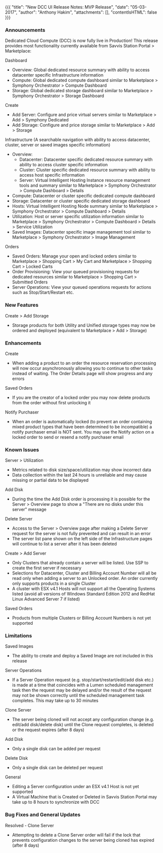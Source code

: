 {{{
"title": "New DCC UI Release Notes: MVP Release",
"date": "05-03-2017",
"author": "Anthony Hakim",
"attachments": [],
"contentIsHTML": false
}}}

### Announcements

Dedicated Cloud Compute (DCC) is now fully live in Production! This release provides most functionality currently available from Savvis Station Portal > Marketplace:

Dashboard

* Overview: Global dedicated resource summary with ability to access datacenter specific Infrastructure information
* Compute: Global dedicated compute dashboard similar to Marketplace > Symphony Orchestrator > Compute Dashboard
* Storage: Global dedicated storage dashboard similar to Marketplace > Symphony Orchestrator > Storage Dashboard

Create

* Add Server: Configure and price virtual servers similar to Marketplace > Add > Symphony Dedicated
* Add Storage: Configure and price storage similar to Marketplace > Add > Storage

Infrastructure (A searchable navigation with ability to access datacenter, cluster, server or saved images specific information)

* Overview:
  * Datacenter: Datacenter specific dedicated resource summary with ability to access cluster specific information
  * Cluster: Cluster specific dedicated resource summary with ability to access host specific information
  * Server: Virtual Intelligent Hosting Instance resource management tools and summary similar to Marketplace > Symphony Orchestrator > Compute Dashboard > Details
* Compute: Datacenter or cluster specific dedicated compute dashboard
* Storage: Datacenter or cluster specific dedicated storage dashboard
* Hosts: Virtual Intelligent Hosting Node summary similar to Marketplace > Symphony Orchestrator > Compute Dashboard > Details
* Utilization: Host or server specific utilization information similar to Marketplace > Symphony Orchestrator > Compute Dashboard > Details > Service Utilization
* Saved Images: Datacenter specific image management tool similar to Marketplace > Symphony Orchestrator > Image Management

Orders

* Saved Orders: Manage your open and locked orders similar to Marketplace > Shopping Cart > My Cart and Marketplace > Shopping Cart > Locked Carts
* Order Provisioning: View your queued provisioning requests for dedicated resources similar to Marketplace > Shopping Cart > Submitted Orders
* Server Operations: View your queued operations requests for actions such as Stop/Start/Restart etc.


### New Features

Create > Add Storage
* Storage products for both Utility and Unified storage types may now be ordered and deployed (equivalent to Marketplace > Add > Storage)

### Enhancements

Create
* When adding a product to an order the resource reservation processing will now occur asynchronously allowing you to continue to other tasks instead of waiting. The Order Details page will show progress and any errors

Saved Orders
* If you are the creator of a locked order you may now delete products from the order without first unlocking it

Notify Purchaser
* When an order is automatically locked (to prevent an order containing mixed product types that have been determined to be incompatible) a notify purchaser email is NOT sent. You may use the Notify action on a locked order to send or resend a notify purchaser email

### Known Issues

Server > Utilization
* Metrics related to disk size/space/utilization may show incorrect data
* Data collection within the last 24 hours is unreliable and may cause missing or partial data to be displayed

Add Disk
* During the time the Add Disk order is processing it is possible for the Server > Overview page to show a "There are no disks under this server" message

Delete Server
* Access to the Server > Overview page after making a Delete Server request for the server is not fully prevented and can result in an error
* The server list pane shown on the left side of the Infrastructure pages will continue to list a server after it has been deleted

Create > Add Server
* Only Clusters that already contain a server will be listed. Use SSP to create the first server if necessary
* Selections for Datacenter, Cluster and Billing Account Number will all be read only when adding a server to an Unlocked order. An order currently only supports products in a single Cluster
* A cluster with ESX v4.1 Hosts will not support all the Operating Systems listed (avoid all versions of Windows Standard Edition 2012 and RedHat Linux Advanced Server 7 if listed)

Saved Orders
* Products from multiple Clusters or Billing Account Numbers is not yet supported

### Limitations

Saved Images
* The ability to create and deploy a Saved Image are not included in this release

Server Operations
* If a Server Operation request (e.g. stop/start/restart/edit/add disk etc.) is made at a time that coincides with a Lumen scheduled management task then the request may be delayed and/or the result of the request may not be shown correctly until the scheduled management task completes. This may take up to 30 minutes

Clone Server
* The server being cloned will not accept any configuration change (e.g. edit/add disk/delete disk) until the Clone request completes, is deleted or the request expires (after 8 days)

Add Disk
* Only a single disk can be added per request

Delete Disk
* Only a single disk can be deleted per request

General
* Editing a Server configuration under an ESX v4.1 Host is not yet supported
* A Virtual Machine that is Created or Deleted in Savvis Station Portal may take up to 8 hours to synchronize with DCC

### Bug Fixes and General Updates

Resolved - Clone Server
* Attempting to delete a Clone Server order will fail if the lock that prevents configuration changes to the server being cloned has expired (after 8 days)
